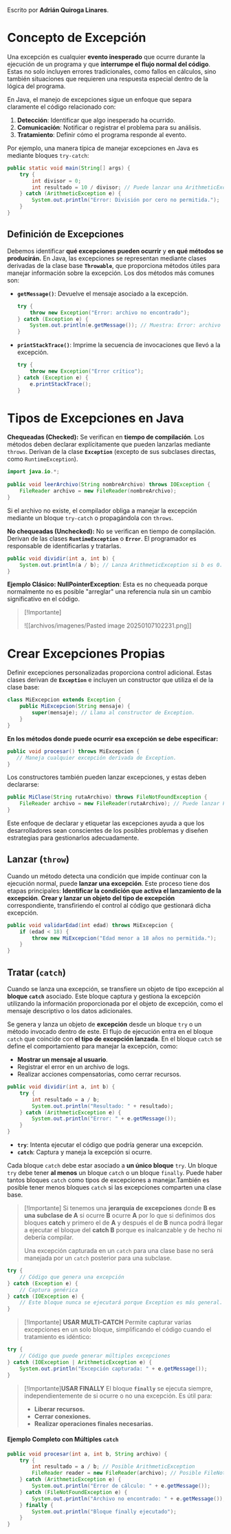 Escrito por **Adrián Quiroga Linares**.
# Concepto de Excepción 
Una excepción es cualquier **evento inesperado** que ocurre durante la ejecución de un programa y que **interrumpe el flujo normal del código**. Estas no solo incluyen errores tradicionales, como fallos en cálculos, sino también situaciones que requieren una respuesta especial dentro de la lógica del programa.

En Java, el manejo de excepciones sigue un enfoque que separa claramente el código relacionado con:
1. **Detección**: Identificar que algo inesperado ha ocurrido.
2. **Comunicación**: Notificar o registrar el problema para su análisis.
3. **Tratamiento**: Definir cómo el programa responde al evento.

Por ejemplo, una manera típica de manejar excepciones en Java es mediante bloques `try-catch`:

```java
public static void main(String[] args) {
    try {
        int divisor = 0;
        int resultado = 10 / divisor; // Puede lanzar una ArithmeticException.
    } catch (ArithmeticException e) {
        System.out.println("Error: División por cero no permitida.");
    }
}
```

## Definición de Excepciones

Debemos identificar **qué excepciones pueden ocurrir** y **en qué métodos se producirán.** En Java, las excepciones se representan mediante clases derivadas de la clase base **`Throwable`**, que proporciona métodos útiles para manejar información sobre la excepción. Los dos métodos más comunes son:

- **`getMessage()`**: Devuelve el mensaje asociado a la excepción.
    ```java
    try {
        throw new Exception("Error: archivo no encontrado");
    } catch (Exception e) {
        System.out.println(e.getMessage()); // Muestra: Error: archivo no encontrado
    }
    ```
    
- **`printStackTrace()`**: Imprime la secuencia de invocaciones que llevó a la excepción.
    ```java
    try {
        throw new Exception("Error crítico");
    } catch (Exception e) {
        e.printStackTrace();
    }
    ```

# Tipos de Excepciones en Java
**Chequeadas (Checked):** Se verifican en **tiempo de compilación**. Los métodos deben declarar explícitamente que pueden lanzarlas mediante `throws`. Derivan de la clase **`Exception`** (excepto de sus subclases directas, como `RuntimeException`).

```java
import java.io.*;
        
public void leerArchivo(String nombreArchivo) throws IOException {
    FileReader archivo = new FileReader(nombreArchivo);
}
```

Si el archivo no existe, el compilador obliga a manejar la excepción mediante un bloque `try-catch` o propagándola con `throws`.

**No chequeadas (Unchecked):** No se verifican en tiempo de compilación. Derivan de las clases **`RuntimeException`** o **`Error`**. El programador es responsable de identificarlas y tratarlas.

```java
public void dividir(int a, int b) {
    System.out.println(a / b); // Lanza ArithmeticException si b es 0.
}
```
  
**Ejemplo Clásico: NullPointerException**: Esta es no chequeada porque normalmente no es posible "arreglar" una referencia nula sin un cambio significativo en el código.

>[!Importante]
>
>![[archivos/imagenes/Pasted image 20250107102231.png]]
# Crear Excepciones Propias
Definir excepciones personalizadas proporciona control adicional. Estas clases derivan de **`Exception`** e incluyen un constructor que utiliza el de la clase base:

```java
class MiExcepcion extends Exception {
    public MiExcepcion(String mensaje) {
        super(mensaje); // Llama al constructor de Exception.
    }
}
```

**En los métodos donde puede ocurrir esa excepción se debe especificar:**
 ```java
public void procesar() throws MiExcepcion {
    // Maneja cualquier excepción derivada de Exception.
}
```

Los constructores también pueden lanzar excepciones, y estas deben declararse:
```java
public MiClase(String rutaArchivo) throws FileNotFoundException {
    FileReader archivo = new FileReader(rutaArchivo); // Puede lanzar FileNotFoundException.
}
```

Este enfoque de declarar y etiquetar las excepciones ayuda a que los desarrolladores sean conscientes de los posibles problemas y diseñen estrategias para gestionarlos adecuadamente.

## Lanzar (`throw`)
Cuando un método detecta una condición que impide continuar con la ejecución normal, puede **lanzar una excepción**. Este proceso tiene dos etapas principales: **Identificar la condición que activa el lanzamiento de la excepción**. **Crear y lanzar un objeto del tipo de excepción** correspondiente, transfiriendo el control al código que gestionará dicha excepción.
```java
public void validarEdad(int edad) throws MiExcepcion {
    if (edad < 18) {
        throw new MiExcepcion("Edad menor a 18 años no permitida.");
    }
}
```

## Tratar (`catch`)
Cuando se lanza una excepción, se transfiere un objeto de tipo excepción al **bloque `catch`** asociado. Este bloque captura y gestiona la excepción utilizando la información proporcionada por el objeto de excepción, como el mensaje descriptivo o los datos adicionales.

Se genera y lanza un objeto de **excepción** desde un bloque `try` o un método invocado dentro de este. El flujo de ejecución entra en el bloque `catch` que coincide con **el tipo de excepción lanzada**. En el bloque `catch` se define el comportamiento para manejar la excepción, como:
- **Mostrar un mensaje al usuario**.
- Registrar el error en un archivo de logs.
- Realizar acciones compensatorias, como cerrar recursos.

```java
public void dividir(int a, int b) {
    try {
        int resultado = a / b;
        System.out.println("Resultado: " + resultado);
    } catch (ArithmeticException e) {
        System.out.println("Error: " + e.getMessage());
    }
}
```

- **`try`**: Intenta ejecutar el código que podría generar una excepción.
- **`catch`**: Captura y maneja la excepción si ocurre.

Cada bloque `catch` debe estar asociado a **un único bloque** `try`. Un bloque `try` debe tener **al menos** un bloque `catch` o un bloque `finally`. Puede haber tantos bloques `catch` como tipos de excepciones a manejar.También es posible tener menos bloques `catch` si las excepciones comparten una clase base.

>[!Importante]
> Si tenemos una **jerarquía de excepciones** donde **B es una subclase de A** si ocurre **B** ocurre **A** por lo que si definimos dos bloques **catch** y primero el de **A** y después el de **B** nunca podrá llegar a ejecutar el bloque del **catch B** porque es inalcanzable y de hecho ni debería compilar.
> 
> Una excepción capturada en un `catch` para una clase base no será manejada por un `catch` posterior para una subclase.

```java
try {
    // Código que genera una excepción
} catch (Exception e) {
    // Captura genérica
} catch (IOException e) {
    // Este bloque nunca se ejecutará porque Exception es más general.
}
```

>[!Importante] **USAR MULTI-CATCH**
> Permite capturar varias excepciones en un solo bloque, simplificando el código cuando el tratamiento es idéntico:

```java
try {
    // Código que puede generar múltiples excepciones
} catch (IOException | ArithmeticException e) {
    System.out.println("Excepción capturada: " + e.getMessage());
}
```



>[!Importante]**USAR FINALLY**
>El bloque **`finally`** se ejecuta siempre, independientemente de si ocurre o no una excepción. Es útil para:
>- **Liberar recursos.**
>- **Cerrar conexiones.**
>- **Realizar operaciones finales necesarias.**


#### Ejemplo Completo con Múltiples `catch`

```java
public void procesar(int a, int b, String archivo) {
    try {
        int resultado = a / b; // Posible ArithmeticException
        FileReader reader = new FileReader(archivo); // Posible FileNotFoundException
    } catch (ArithmeticException e) {
        System.out.println("Error de cálculo: " + e.getMessage());
    } catch (FileNotFoundException e) {
        System.out.println("Archivo no encontrado: " + e.getMessage());
    } finally {
        System.out.println("Bloque finally ejecutado");
    }
}
```

